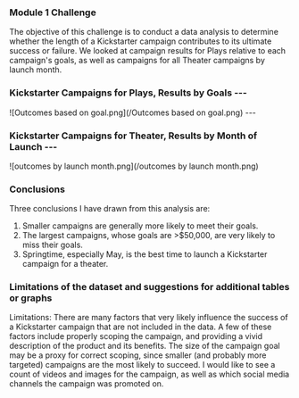 ### Module 1 Challenge

The objective of this challenge is to conduct a data analysis to determine whether the length of a Kickstarter campaign contributes to its ultimate success or failure.  We looked at campaign results for Plays relative to each campaign's goals, as well as campaigns for all Theater campaigns by launch month.

### Kickstarter Campaigns for Plays, Results by Goals ---
![Outcomes based on goal.png](/Outcomes based on goal.png) ---

### Kickstarter Campaigns for Theater, Results by Month of Launch ---
![outcomes by launch month.png](/outcomes by launch month.png)

### Conclusions
Three conclusions I have drawn from this analysis are:
1. Smaller campaigns are generally more likely to meet their goals.
2. The largest campaigns, whose goals are >$50,000, are very likely to miss their goals.
3. Springtime, especially May, is the best time to launch a Kickstarter campaign for a theater.

###  Limitations of the dataset and suggestions for additional tables or graphs
Limitations: There are many factors that very likely influence the success of a Kickstarter campaign that are not included in the data. A few of these factors include properly scoping the campaign, and providing a vivid description of the product and its benefits.  The size of the campaign goal may be a proxy for correct scoping, since smaller (and probably more targeted) campaigns are the most likely to succeed.  I would like to see a count of videos and images for the campaign, as well as which social media channels the campaign was promoted on.
